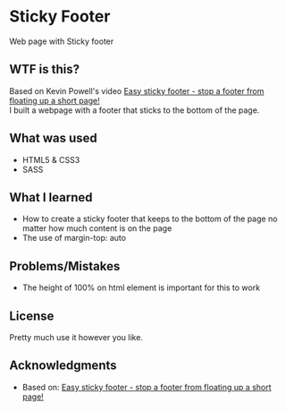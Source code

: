 # Sticky Footer

Web page with Sticky footer

## WTF is this?

Based on Kevin Powell's video [Easy sticky footer - stop a footer from floating up a short page!](https://www.youtube.com/watch?v=yc2olxLgKLk)  
I built a webpage with a footer that sticks to the bottom of the page.

## What was used
* HTML5 & CSS3
* SASS

## What I learned
* How to create a sticky footer that keeps to the bottom of the page no matter how much content is on the page
* The use of margin-top: auto

## Problems/Mistakes
* The height of 100% on html element is important for this to work



## License

Pretty much use it however you like.

## Acknowledgments

* Based on: [Easy sticky footer - stop a footer from floating up a short page!](https://www.youtube.com/watch?v=yc2olxLgKLk) 

